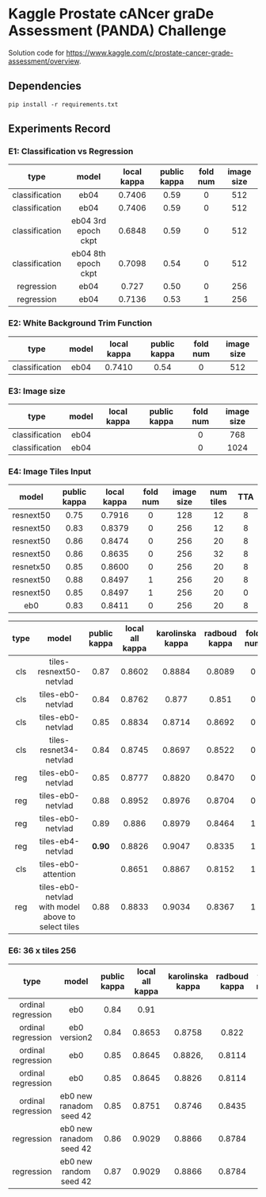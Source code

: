 # Kaggle Prostate cANcer graDe Assessment (PANDA) Challenge 

Solution code for https://www.kaggle.com/c/prostate-cancer-grade-assessment/overview.

## Dependencies
`pip install -r requirements.txt`


## Experiments Record 

### E1: Classification vs Regression 
| type     |  model  |  local kappa | public kappa  |  fold num | image size |
| :--------: |:--------:| :--------:|:--------:|:--------:|:--------:|
|classification| eb04 | 0.7406 | 0.59 | 0 | 512 |
|classification| eb04 | 0.7406 | 0.59 | 0 | 512 |
|classification| eb04 3rd epoch ckpt | 0.6848 | 0.59 | 0 | 512 | 
|classification| eb04 8th epoch ckpt | 0.7098 | 0.54 | 0 | 512 |
|regression| eb04 | 0.727 | 0.50 | 0 | 256 | 
|regression| eb04 | 0.7136| 0.53 | 1 | 256 |

### E2: White Background Trim Function
| type     |  model  |  local kappa | public kappa  |  fold num | image size |
| :--------: |:--------:| :--------:|:--------:|:--------:|:--------:|
|classification| eb04 | 0.7410 | 0.54 | 0 | 512 |

### E3: Image size
| type     |  model  |  local kappa | public kappa  |  fold num | image size |
| :--------: |:--------:| :--------:|:--------:|:--------:|:--------:|
|classification| eb04 |  |  | 0 | 768 |
|classification| eb04 |  |  | 0 | 1024 |

### E4: Image Tiles Input
|  model  | public kappa | local kappa  |  fold num | image size | num tiles | TTA | 
|:--------:| :--------:|:--------:|:--------:|:--------:|:--------:|:--------:|
| resnext50 | 0.75 | 0.7916 | 0 | 128 | 12 | 8 | 
| resnext50 | 0.83 | 0.8379 | 0 | 256 | 12 | 8 | 
| resnext50 | 0.86 | 0.8474 | 0 | 256 | 20 | 8 |
| resnext50 | 0.86|  0.8635 | 0 | 256 | 32 | 8 |
| resnetx50 | 0.85 | 0.8600 | 0 | 256 | 20 | 8 |
| resnext50 | 0.88 | 0.8497 | 1 | 256 | 20 | 8 |
| resnext50 | 0.85 |0.8497 | 1 | 256 | 20 | 0 | 
| eb0 | 0.83 | 0.8411 | 0 | 256 | 20 | 8 | 

| type |  model  | public kappa | local all kappa  | karolinska kappa | radboud kappa |  fold num | image size | num tiles | epoch | TTA |
|:--------:|:--------:| :--------:|:--------:|:--------:|:--------:|:--------:|:--------:|:--------:|:--------:|:--------:|
| cls | tiles-resnext50-netvlad | 0.87 | 0.8602 | 0.8884 | 0.8089 | 0 | 256 | 20 | 27 | 8 | 
| cls | tiles-eb0-netvlad | 0.84 | 0.8762 | 0.877 | 0.851 | 0 | 256 | 20 | 26 | 8 | 
| cls | tiles-eb0-netvlad | 0.85 | 0.8834 | 0.8714 | 0.8692 | 0 | 256 | 36 | 22 | 8 | 
| cls | tiles-resnet34-netvlad | 0.84 | 0.8745 | 0.8697 | 0.8522 | 0 | 256 | 20 | 28 | 8 | 
| reg | tiles-eb0-netvlad | 0.85 | 0.8777 | 0.8820 | 0.8470 | 0 | 256 | 20 | 29 | 8 | 
| reg | tiles-eb0-netvlad | 0.88 | 0.8952 | 0.8976 | 0.8704 | 0 | 256 | 36 | 28 | 8 | 
| reg | tiles-eb0-netvlad | 0.89 | 0.886 | 0.8979 | 0.8464 | 1 | 256 | 36 | 22 | 8 | 
| reg | tiles-eb4-netvlad | **0.90** | 0.8826 | 0.9047 | 0.8335 | 1 | 256 | 36 | 26 | 8 | 
| cls | tiles-eb0-attention | | 0.8651 | 0.8867 | 0.8152 | 1 | 256 | 64 | 22 | |
| reg | tiles-eb0-netvlad with model above to select tiles | 0.88 | 0.8833 | 0.9034 | 0.8367 | 1 | 256 | 16 | 27 | 8 TTA only for score model|  


### E6: 36 x tiles 256
| type |  model  | public kappa | local all kappa  | karolinska kappa | radboud kappa |  fold num | image size | num tiles | epoch | TTA |
|:--------:|:--------:| :--------:|:--------:|:--------:|:--------:|:--------:|:--------:|:--------:|:--------:|:--------:|
| ordinal regression| eb0 | 0.84 | 0.91 ||| 0 | 256 | 36 | | 0 |
| ordinal regression  | eb0 version2 | 0.84 | 0.8653 | 0.8758 | 0.822 | 0 | 256 | 36 | 22 | 0 | 
| ordinal regression | eb0 | 0.85 | 0.8645 | 0.8826,| 0.8114 | 1 | 256 | 36 | 30 | 0 |
| ordinal regression | eb0 | 0.85 | 0.8645 | 0.8826 | 0.8114 | 1 | 256 | 36 | 30 | 8 |
| ordinal regression | eb0 new ranadom seed 42 | 0.85 | 0.8751 | 0.8746 | 0.8435 | 0 | 256 | 36 | 30 | 0 | 
| regression | eb0  new ranadom seed 42 | 0.86 | 0.9029 | 0.8866 | 0.8784 | 0 | 256 | 36 | 28 | 0 | 
| regression | eb0  new random seed 42 | 0.87 | 0.9029 | 0.8866 | 0.8784 | 0 | 256 | 36 | 28 | 8 | 

 
